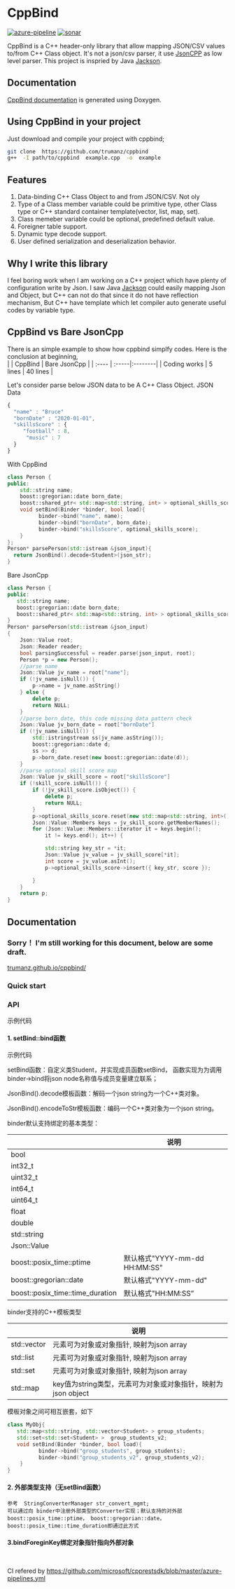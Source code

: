 # CppBind



[![azure-pipeline](https://dev.azure.com/trumanz-dev/trumanz-github/_apis/build/status/trumanz.cppbind?branchName=master)](https://dev.azure.com/trumanz-dev/trumanz-github/_build/latest?definitionId=1&branchName=master)
[![sonar](https://sonarcloud.io/api/project_badges/measure?project=trumanz_cppbind&metric=alert_status)](https://sonarcloud.io/dashboard?id=trumanz_cppbind) 


CppBind is a C++ header-only library that allow mapping JSON/CSV values to/from C++ Class object. It's not a json/csv parser, it use [JsonCPP](https://github.com/open-source-parsers/jsoncpp) as low level parser. This project is inspried by Java [Jackson](https://github.com/FasterXML/jackson).


## Documentation
[CppBind documentation](http://trumanz.github.io/cppbind/) is generated using Doxygen.

## Using CppBind in your project
Just download and compile your project with cppbind;
```bash
git clone  https://github.com/trumanz/cppbind
g++  -I path/to/cppbind  example.cpp  -o  example
```

## Features
1. Data-binding C++ Class Object to and from JSON/CSV. Not oly 
2. Type of a Class member variable could be primitive type, other Class type or C++ standard container template(vector, list, map, set).
3. Class memeber variable could be  optional, predefined default value.
4. Foreigner table support. 
5. Dynamic type decode support.
6. User defined serialization and deserialization behavior.


## Why I write this library
I feel boring work when I am working on a C++ project which have plenty of configuration write by Json. I saw Java [Jackson](https://github.com/FasterXML/jackson) could easily mapping Json and Object, but C++ can not do that since it do not have reflection mechanism,  But C++ have template which let compiler auto generate useful codes by variable type.


## CppBind vs Bare JsonCpp

There is an simple example to show how cppbind simplfy codes. Here is the conclusion at beginning,   
| | CppBind |  Bare JsonCpp |
| :---- | :-----|:--------|
| Coding works | 5 lines | 40 lines |


Let's consider parse below JSON data to be A C++ Class Object.
JSON Data
```javascript
{
  "name" : "Bruce"
  "bornDate" : "2020-01-01",
  "skillsScore" : { 
     "football" : 8, 
      "music" : 7 
  }
}
```
With CppBind
```c++
class Person {
public:
    std::string name;
    boost::gregorian::date born_date;
    boost::shared_ptr< std::map<std::string, int> > optional_skills_score;
    void setBind(Binder *binder, bool load){
          binder->bind("name", name);
          binder->bind("bornDate", born_date);
          binder->bind("skillsScore", optional_skills_score);
    }
};
Person* parsePerson(std::istream &json_input){
  return JsonBind().decode<Student>(json_str);
}
```
Bare JsonCpp
```c++
class Person {
public:
   std::string name;
   boost::gregorian::date born_date;
   boost::shared_ptr< std::map<std::string, int> > optional_skills_score;
}
Person* parsePerson(std::istream &json_input)
{
    Json::Value root;
    Json::Reader reader;
    bool parsingSuccessful = reader.parse(json_input, root);
    Person *p = new Person();
    //parse name
    Json::Value jv_name = root["name"];
    if (!jv_name.isNull()) {
        p->name = jv_name.asString()
    } else {
        delete p;
        return NULL;
    }
    //parse born date, this code missing data pattern check
    Json::Value jv_born_date = root["bornDate"]
    if (!jv_name.isNull()) {
        std::istringstream ss(jv_name.asString());
        boost::gregorian::date d;
        ss >> d;
        p->born_date.reset(new boost::gregorian::date(d));
    }
    //parse optonal skill score map
    Json::Value jv_skill_score = root["skillsScore"]
    if (!skill_score.isNull()) {
        if (!jv_skill_score.isObject()) {
            delete p;
            return NULL;
        }
        p->optional_skills_score.reset(new std::map<std::string, int>());
        Json::Value::Members keys = jv_skill_score.getMemberNames();
        for (Json::Value::Members::iterator it = keys.begin(); 
            it != keys.end(); it++) {

            std::string key_str = *it;
            Json::Value jv_value = jv_skill_score[*it];
            int score = jv_value.asInt();
            p->optional_skills_score->insert({ key_str, score });

        }
    }
    return p;
}
```

## Documentation
### Sorry！ I'm still working for this document, below are some draft.
[trumanz.github.io/cppbind/](https://trumanz.github.io/cppbind/)


### Quick start


### API

示例代码



#### 1. setBind::bind函数

示例代码

setBind函数：自定义类Student，并实现成员函数setBind， 函数实现为为调用binder->bind将json node名称值与成员变量建立联系；

JsonBind().decode模板函数：解码一个json string为一个C++类对象。

JsonBind().encodeToStr模板函数：编码一个C++类对象为一个json string。

binder默认支持绑定的基本类型：

|                                  | 说明                          |
| :------------------------------- | ----------------------------- |
| bool                             |                               |
| int32_t                          |                               |
| uint32_t                         |                               |
| int64_t                          |                               |
| uint64_t                         |                               |
| float                            |                               |
| double                           |                               |
| std::string                      |                               |
| Json::Value                      |                               |
| boost::posix_time::ptime         | 默认格式"YYYY-mm-dd HH:MM:SS" |
| boost::gregorian::date           | 默认格式"YYYY-mm-dd"          |
| boost::posix_time::time_duration | 默认格式"HH:MM:SS”            |

binder支持的C++模板类型

|             | 说明                                                         |
| ----------- | ------------------------------------------------------------ |
| std::vector | 元素可为对象或对象指针,  映射为json array                    |
| std::list   | 元素可为对象或对象指针,  映射为json array                    |
| std::set    | 元素可为对象或对象指针,  映射为json array                    |
| std::map    | key值为string类型，元素可为对象或对象指针，映射为json object |

 模板对象之间可相互嵌套，如下

```c++
class MyObj{
   std::map<std::string, std::vector<Student> > group_students;
   std::set<std::set<Student> >  group_students_v2;
   void setBind(Binder *binder, bool load){
          binder->bind("group_students", group_students);
          binder->bind("group_students_v2", group_students_v2);
    }
}
```



#### 2. 外部类型支持（无setBind函数）

```
参考  StringConverterManager str_convert_mgmt;
可以通过向 binder中注册外部类型的Converter实现；默认支持的对外部boost::posix_time::ptime， boost::gregorian::date， boost::posix_time::time_duration即通过此方式
```

#### 3.bindForeginKey绑定对象指针指向外部对象

```

```

```

```

CI refered by 
https://github.com/microsoft/cpprestsdk/blob/master/azure-pipelines.yml
